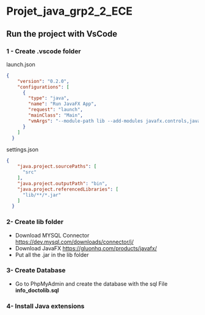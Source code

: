 # Projet_java_grp2_2_ECE

## Run the project with VsCode

### 1 - Create .vscode folder

launch.json
```json
{
    "version": "0.2.0",
    "configurations": [
      {
        "type": "java",
        "name": "Run JavaFX App",
        "request": "launch",
        "mainClass": "Main",
        "vmArgs": "--module-path lib --add-modules javafx.controls,javafx.fxml"
      }
    ]
  }
```

settings.json
```json
{
    "java.project.sourcePaths": [
      "src"
    ],
    "java.project.outputPath": "bin",
    "java.project.referencedLibraries": [
      "lib/**/*.jar"
    ]
  }
```
### 2- Create lib folder

* Download MYSQL Connector https://dev.mysql.com/downloads/connector/j/
* Download JavaFX https://gluonhq.com/products/javafx/
* Put all the .jar in the lib folder

### 3- Create Database

* Go to PhpMyAdmin and create the database with the sql File **info_doctolib.sql**

### 4- Install Java extensions